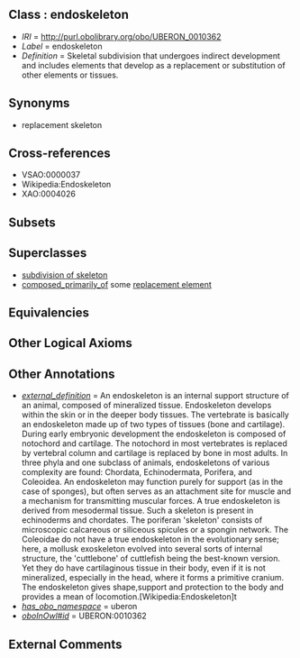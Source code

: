 
## Class : endoskeleton

 * *IRI* = http://purl.obolibrary.org/obo/UBERON_0010362
 * *Label* = endoskeleton
 * *Definition* = Skeletal subdivision that undergoes indirect development and includes elements that develop as a replacement or substitution of other elements or tissues.

## Synonyms

 * replacement skeleton

## Cross-references

 * VSAO:0000037
 * Wikipedia:Endoskeleton
 * XAO:0004026

## Subsets


## Superclasses

 * [subdivision of skeleton](../../UBERON/12/UBERON_0010912.md)
 * [composed_primarily_of](../../UBREL/02/UBREL_0000002.md) some [replacement element](../../UBERON/22/UBERON_0010522.md)

## Equivalencies


## Other Logical Axioms


## Other Annotations

 * *[external_definition](../../UBPROP/01/UBPROP_0000001.md)* = An endoskeleton is an internal support structure of an animal, composed of mineralized tissue. Endoskeleton develops within the skin or in the deeper body tissues. The vertebrate is basically an endoskeleton made up of two types of tissues (bone and cartilage). During early embryonic development the endoskeleton is composed of notochord and cartilage. The notochord in most vertebrates is replaced by vertebral column and cartilage is replaced by bone in most adults. In three phyla and one subclass of animals, endoskeletons of various complexity are found: Chordata, Echinodermata, Porifera, and Coleoidea. An endoskeleton may function purely for support (as in the case of sponges), but often serves as an attachment site for muscle and a mechanism for transmitting muscular forces. A true endoskeleton is derived from mesodermal tissue. Such a skeleton is present in echinoderms and chordates. The poriferan 'skeleton' consists of microscopic calcareous or siliceous spicules or a spongin network. The Coleoidae do not have a true endoskeleton in the evolutionary sense; here, a mollusk exoskeleton evolved into several sorts of internal structure, the 'cuttlebone' of cuttlefish being the best-known version. Yet they do have cartilaginous tissue in their body, even if it is not mineralized, especially in the head, where it forms a primitive cranium. The endoskeleton gives shape,support and protection to the body and provides a mean of locomotion.[Wikipedia:Endoskeleton]t
 * *[has_obo_namespace](../../ce/oboInOwl#hasOBONamespace.md)* = uberon
 * *[oboInOwl#id](../../id/oboInOwl#id.md)* = UBERON:0010362

## External Comments


